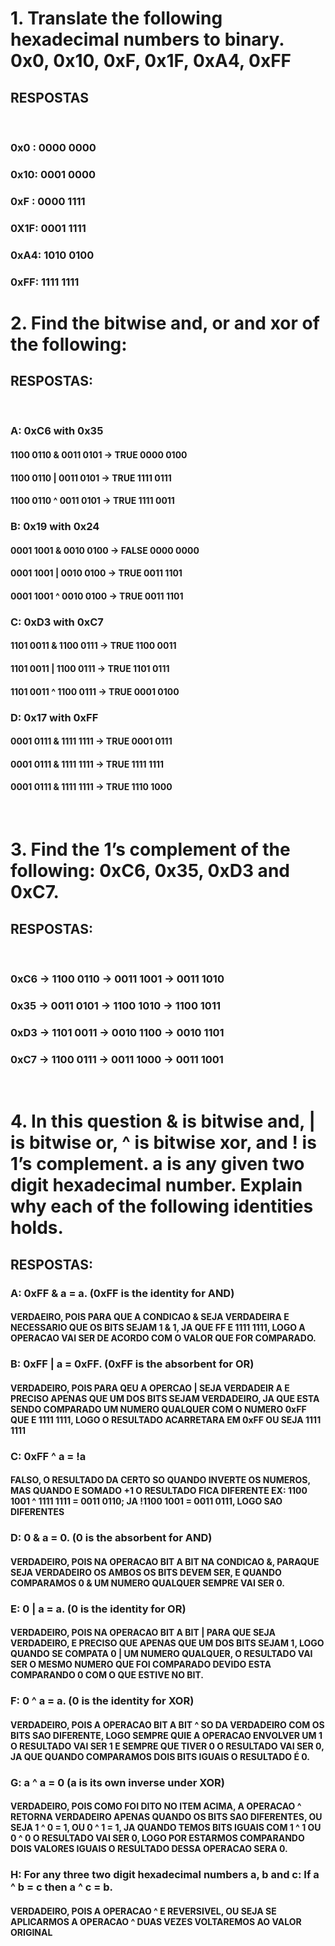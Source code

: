 # 1. Translate the following hexadecimal numbers to binary. 0x0, 0x10, 0xF, 0x1F, 0xA4, 0xFF

## RESPOSTAS
<br>

### 0x0 : 0000 0000
### 0x10: 0001 0000
### 0xF : 0000 1111
### 0X1F: 0001 1111
### 0xA4: 1010 0100
### 0xFF: 1111 1111

# 2. Find the bitwise and, or and xor of the following:

## RESPOSTAS:
<br>

### A: 0xC6 with 0x35
#### 1100 0110 & 0011 0101 -> TRUE 0000 0100
#### 1100 0110 | 0011 0101 -> TRUE 1111 0111
#### 1100 0110 ^ 0011 0101 -> TRUE 1111 0011
### B: 0x19 with 0x24
#### 0001 1001 & 0010 0100 -> FALSE 0000 0000
#### 0001 1001 | 0010 0100 -> TRUE 0011 1101
#### 0001 1001 ^ 0010 0100 -> TRUE 0011 1101
### C: 0xD3 with 0xC7
#### 1101 0011 & 1100 0111 -> TRUE 1100 0011
#### 1101 0011 | 1100 0111 -> TRUE 1101 0111
#### 1101 0011 ^ 1100 0111 -> TRUE 0001 0100
### D: 0x17 with 0xFF
#### 0001 0111 & 1111 1111 -> TRUE 0001 0111
#### 0001 0111 & 1111 1111 -> TRUE 1111 1111
#### 0001 0111 & 1111 1111 -> TRUE 1110 1000
<br>

# 3. Find the 1’s complement of the following: 0xC6, 0x35, 0xD3 and 0xC7.

## RESPOSTAS:
<br>

### 0xC6 -> 1100 0110 -> 0011 1001 -> 0011 1010
### 0x35 -> 0011 0101 -> 1100 1010 -> 1100 1011
### 0xD3 -> 1101 0011 -> 0010 1100 -> 0010 1101
### 0xC7 -> 1100 0111 -> 0011 1000 -> 0011 1001
<br>

# 4. In this question & is bitwise and, | is bitwise or, ^ is bitwise xor, and ! is 1’s complement. a is any given two digit hexadecimal number. Explain why each of the following identities holds.

## RESPOSTAS:
### A:  0xFF & a = a. (0xFF is the identity for AND)
#### VERDAEIRO, POIS PARA QUE A CONDICAO & SEJA VERDADEIRA E NECESSARIO QUE OS BITS SEJAM 1 & 1, JA QUE FF E 1111 1111, LOGO A OPERACAO VAI SER DE ACORDO COM O VALOR QUE FOR COMPARADO.
### B:  0xFF | a = 0xFF. (0xFF is the absorbent for OR)
#### VERDADEIRO, POIS PARA QEU A OPERCAO | SEJA VERDADEIR A E PRECISO APENAS QUE UM DOS BITS SEJAM VERDADEIRO, JA QUE ESTA SENDO COMPARADO UM NUMERO QUALQUER COM O NUMERO 0xFF QUE E 1111 1111, LOGO O RESULTADO ACARRETARA EM 0xFF OU SEJA 1111 1111 
### C: 0xFF ^ a = !a
#### FALSO, O RESULTADO DA CERTO SO QUANDO INVERTE OS NUMEROS, MAS QUANDO E SOMADO +1 O RESULTADO FICA DIFERENTE EX: 1100 1001 ^ 1111 1111 = 0011 0110; JA !1100 1001 = 0011 0111, LOGO SAO DIFERENTES
### D:  0 & a = 0. (0 is the absorbent for AND)
#### VERDADEIRO, POIS NA OPERACAO BIT A BIT NA CONDICAO &, PARAQUE SEJA VERDADEIRO OS AMBOS OS BITS DEVEM SER, E QUANDO COMPARAMOS 0 & UM NUMERO QUALQUER SEMPRE VAI SER 0.
### E: 0 | a = a. (0 is the identity for OR)
#### VERDADEIRO, POIS NA OPERACAO BIT A BIT | PARA QUE SEJA VERDADEIRO, E PRECISO QUE APENAS QUE UM DOS BITS SEJAM 1, LOGO QUANDO SE COMPATA 0 | UM NUMERO QUALQUER, O RESULTADO VAI SER O MESMO NUMERO QUE FOI COMPARADO DEVIDO ESTA COMPARANDO 0  COM O QUE ESTIVE NO BIT.
### F:  0 ^ a = a. (0 is the identity for XOR)
#### VERDADEIRO, POIS A OPERACAO BIT A BIT ^ SO DA VERDADEIRO COM OS BITS SAO DIFERENTE, LOGO  SEMPRE QUIE A OPERACAO ENVOLVER UM 1  O RESULTADO VAI SER 1  E SEMPRE QUE TIVER 0 O RESULTADO VAI SER 0, JA QUE QUANDO COMPARAMOS DOIS BITS IGUAIS O RESULTADO É 0.
### G:   a ^ a = 0 (a is its own inverse under XOR)
#### VERDADEIRO, POIS COMO FOI DITO NO ITEM ACIMA, A OPERACAO ^ RETORNA VERDADEIRO APENAS QUANDO OS BITS SAO DIFERENTES, OU SEJA 1 ^ 0 = 1, OU 0 ^ 1 = 1, JA QUANDO TEMOS BITS IGUAIS  COM 1 ^ 1 OU 0 ^ 0 O RESULTADO VAI SER 0, LOGO POR ESTARMOS COMPARANDO DOIS VALORES IGUAIS O RESULTADO DESSA OPERACAO SERA 0.
### H:  For any three two digit hexadecimal numbers a, b and c: If a ^ b = c then a ^ c = b.
#### VERDADEIRO, POIS A OPERACAO ^ E REVERSIVEL, OU SEJA SE APLICARMOS A OPERACAO ^ DUAS VEZES VOLTAREMOS AO VALOR ORIGINAL
